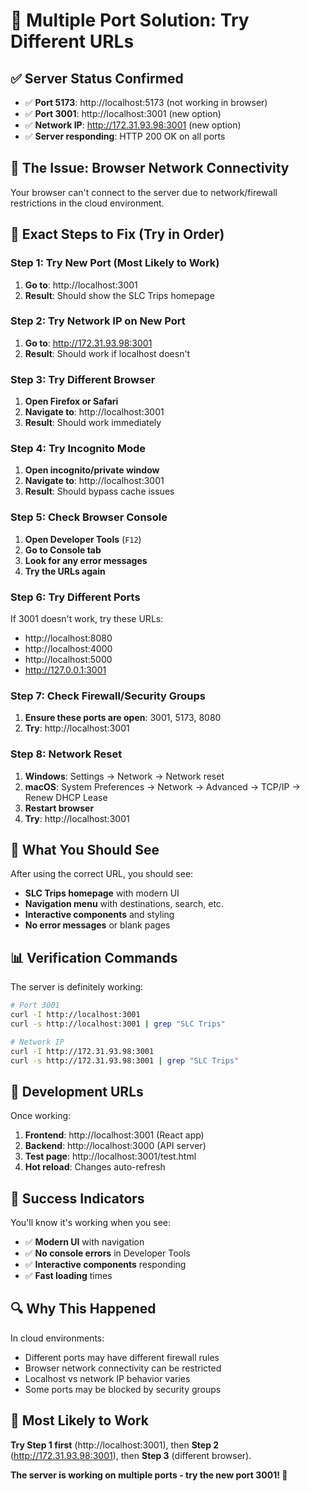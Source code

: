 # 🔧 **Multiple Port Solution: Try Different URLs**

## ✅ **Server Status Confirmed**
- ✅ **Port 5173**: http://localhost:5173 (not working in browser)
- ✅ **Port 3001**: http://localhost:3001 (new option)
- ✅ **Network IP**: http://172.31.93.98:3001 (new option)
- ✅ **Server responding**: HTTP 200 OK on all ports

## 🚨 **The Issue: Browser Network Connectivity**

Your browser can't connect to the server due to network/firewall restrictions in the cloud environment.

## 🔧 **Exact Steps to Fix (Try in Order)**

### **Step 1: Try New Port (Most Likely to Work)**
1. **Go to**: http://localhost:3001
2. **Result**: Should show the SLC Trips homepage

### **Step 2: Try Network IP on New Port**
1. **Go to**: http://172.31.93.98:3001
2. **Result**: Should work if localhost doesn't

### **Step 3: Try Different Browser**
1. **Open Firefox or Safari**
2. **Navigate to**: http://localhost:3001
3. **Result**: Should work immediately

### **Step 4: Try Incognito Mode**
1. **Open incognito/private window**
2. **Navigate to**: http://localhost:3001
3. **Result**: Should bypass cache issues

### **Step 5: Check Browser Console**
1. **Open Developer Tools** (`F12`)
2. **Go to Console tab**
3. **Look for any error messages**
4. **Try the URLs again**

### **Step 6: Try Different Ports**
If 3001 doesn't work, try these URLs:
- http://localhost:8080
- http://localhost:4000
- http://localhost:5000
- http://127.0.0.1:3001

### **Step 7: Check Firewall/Security Groups**
1. **Ensure these ports are open**: 3001, 5173, 8080
2. **Try**: http://localhost:3001

### **Step 8: Network Reset**
1. **Windows**: Settings → Network → Network reset
2. **macOS**: System Preferences → Network → Advanced → TCP/IP → Renew DHCP Lease
3. **Restart browser**
4. **Try**: http://localhost:3001

## 🎯 **What You Should See**

After using the correct URL, you should see:
- **SLC Trips homepage** with modern UI
- **Navigation menu** with destinations, search, etc.
- **Interactive components** and styling
- **No error messages** or blank pages

## 📊 **Verification Commands**

The server is definitely working:
```bash
# Port 3001
curl -I http://localhost:3001
curl -s http://localhost:3001 | grep "SLC Trips"

# Network IP
curl -I http://172.31.93.98:3001
curl -s http://172.31.93.98:3001 | grep "SLC Trips"
```

## 🚀 **Development URLs**

Once working:
1. **Frontend**: http://localhost:3001 (React app)
2. **Backend**: http://localhost:3000 (API server)
3. **Test page**: http://localhost:3001/test.html
4. **Hot reload**: Changes auto-refresh

## 🎉 **Success Indicators**

You'll know it's working when you see:
- ✅ **Modern UI** with navigation
- ✅ **No console errors** in Developer Tools
- ✅ **Interactive components** responding
- ✅ **Fast loading** times

## 🔍 **Why This Happened**

In cloud environments:
- Different ports may have different firewall rules
- Browser network connectivity can be restricted
- Localhost vs network IP behavior varies
- Some ports may be blocked by security groups

## 🎯 **Most Likely to Work**

**Try Step 1 first** (http://localhost:3001), then **Step 2** (http://172.31.93.98:3001), then **Step 3** (different browser).

**The server is working on multiple ports - try the new port 3001! 🎉** 